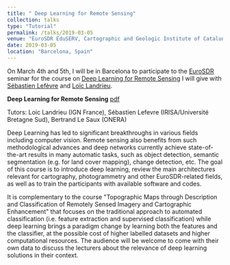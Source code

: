 ```yaml
---
title: " Deep Learning for Remote Sensing"
collection: talks
type: "Tutorial"
permalink: /talks/2019-03-05
venue: "EuroSDR EduSERV, Cartographic and Geologic Institute of Catalunya"
date: 2019-03-05
location: "Barcelona, Spain"
---
```


On March 4th and 5th, I will be in Barcelona to participate to the [EuroSDR](http://www.eurosdr.net/education/course/eduserv17-2019) seminar for the course on [Deep Learning for Remote Sensing](http://www.eurosdr.net/sites/default/files/images/inline/eduserv2019_deeplearning.pdf) I will give with [Sébastien Lefèvre](http://people.irisa.fr/Sebastien.Lefevre/) and [Loïc Landrieu](https://loiclandrieu.com/).

**Deep Learning for Remote Sensing** [pdf](http://www.eurosdr.net/sites/default/files/images/inline/eduserv2019_deeplearning.pdf)

Tutors: Loic Landrieu (IGN France), Sébastien Lefevre (IRISA/Université Bretagne Sud), Bertrand Le Saux (ONERA)

Deep Learning has led to significant breakthroughs in various fields including computer vision. Remote sensing also benefits from such methodological advances and deep networks currently achieve state-of-the-art results in many automatic tasks, such as object detection, semantic segmentation (e.g. for land cover mapping), change detection, etc. The goal of this course is to introduce deep learning, review the main architectures relevant for cartography, photogrammetry and other EuroSDR-related fields, as well as to train the participants with available software and codes.

It is complementary to the course "Topographic Maps through Description and Classification of Remotely Sensed Imagery and Cartographic Enhancement" that focuses on the traditional approach to automated classification (i.e. feature extraction and supervised classification) while deep learning brings a paradigm change by learning both the features and the classifier, at the possible cost of higher labelled datasets and higher computational resources. The audience will be welcome to come with their own data to discuss the lecturers about the relevance of deep learning solutions in their context.
